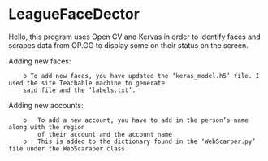 # LeagueFaceDector
 
Hello, this program uses Open CV and Kervas in order to identify faces and scrapes data from OP.GG to display some on their status on the screen. 

   Adding new faces:

		o To add new faces, you have updated the ‘keras_model.h5’ file. I used the site Teachable machine to generate 
		said file and the ‘labels.txt’.
		
		
		
   Adding new accounts:
   
		o	To add a new account, you have to add in the person’s name along with the region 
			of their account and the account name
		o	This is added to the dictionary found in the ‘WebScarper.py’ file under the WebScaraper class
